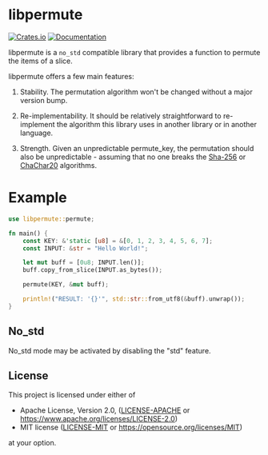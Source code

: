 # libpermute

[![Crates.io](https://img.shields.io/crates/v/libpermute.svg)](https://crates.io/crates/libpermute)
[![Documentation](https://docs.rs/libpermute/badge.svg)](https://docs.rs/libpermute)

libpermute is a `no_std` compatible library that provides a function
to permute the items of a slice.

libpermute offers a few main features:

1. Stability. The permutation algorithm won't be changed without a
major version bump.

2. Re-implementability. It should be relatively straightforward to re-implement the algorithm
this library uses in another library or in another language.

3. Strength. Given an unpredictable permute_key, the permutation should also
be unpredictable - assuming that no one breaks the [Sha-256](https://en.wikipedia.org/wiki/SHA-2)
or [ChaChar20](https://en.wikipedia.org/wiki/Salsa20) algorithms.

# Example

```rust
use libpermute::permute;

fn main() {
    const KEY: &'static [u8] = &[0, 1, 2, 3, 4, 5, 6, 7];
    const INPUT: &str = "Hello World!";

    let mut buff = [0u8; INPUT.len()];
    buff.copy_from_slice(INPUT.as_bytes());

    permute(KEY, &mut buff);

    println!("RESULT: '{}'", std::str::from_utf8(&buff).unwrap());
}
```

## No_std

No_std mode may be activated by disabling the "std" feature.

## License

This project is licensed under either of

* Apache License, Version 2.0, ([LICENSE-APACHE](LICENSE-APACHE) or
  <https://www.apache.org/licenses/LICENSE-2.0>)
* MIT license ([LICENSE-MIT](LICENSE-MIT) or
  <https://opensource.org/licenses/MIT>)

at your option.
